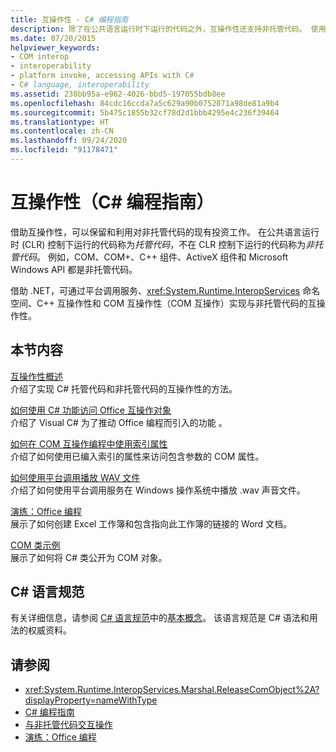 ```yaml
---
title: 互操作性 - C# 编程指南
description: 除了在公共语言运行时下运行的代码之外，互操作性还支持非托管代码。 使用这些资源来了解互操作选项。
ms.date: 07/20/2015
helpviewer_keywords:
- COM interop
- interoperability
- platform invoke, accessing APIs with C#
- C# language, interoperability
ms.assetid: 238bb95a-e962-4026-bbd5-197055bdb8ee
ms.openlocfilehash: 84cdc16ccda7a5c629a90b0752071a98de81a9b4
ms.sourcegitcommit: 5b475c1855b32cf78d2d1bbb4295e4c236f39464
ms.translationtype: HT
ms.contentlocale: zh-CN
ms.lasthandoff: 09/24/2020
ms.locfileid: "91178471"
---
```

# <a name="interoperability-c-programming-guide"></a>互操作性（C# 编程指南）

借助互操作性，可以保留和利用对非托管代码的现有投资工作。 在公共语言运行时 (CLR) 控制下运行的代码称为*托管代码*，不在 CLR 控制下运行的代码称为*非托管代码*。 例如，COM、COM+、C++ 组件、ActiveX 组件和 Microsoft Windows API 都是非托管代码。  
  
借助 .NET，可通过平台调用服务、<xref:System.Runtime.InteropServices> 命名空间、C++ 互操作性和 COM 互操作性（COM 互操作）实现与非托管代码的互操作性。  
  
## <a name="in-this-section"></a>本节内容  

 [互操作性概述](./interoperability-overview.md)  
 介绍了实现 C# 托管代码和非托管代码的互操作性的方法。  
  
 [如何使用 C# 功能访问 Office 互操作对象](./how-to-access-office-onterop-objects.md)  
 介绍了 Visual C# 为了推动 Office 编程而引入的功能 。  
  
 [如何在 COM 互操作编程中使用索引属性](./how-to-use-indexed-properties-in-com-interop-rogramming.md)  
 介绍了如何使用已编入索引的属性来访问包含参数的 COM 属性。  
  
 [如何使用平台调用播放 WAV 文件](./how-to-use-platform-invoke-to-play-a-wave-file.md)  
 介绍了如何使用平台调用服务在 Windows 操作系统中播放 .wav 声音文件。  
  
 [演练：Office 编程](./walkthrough-office-programming.md)  
 展示了如何创建 Excel 工作簿和包含指向此工作簿的链接的 Word 文档。  
  
 [COM 类示例](./example-com-class.md)  
 展示了如何将 C# 类公开为 COM 对象。  
  
## <a name="c-language-specification"></a>C# 语言规范  

有关详细信息，请参阅 [C# 语言规范](/dotnet/csharp/language-reference/language-specification/introduction)中的[基本概念](~/_csharplang/spec/unsafe-code.md)。 该语言规范是 C# 语法和用法的权威资料。
  
## <a name="see-also"></a>请参阅

- <xref:System.Runtime.InteropServices.Marshal.ReleaseComObject%2A?displayProperty=nameWithType>
- [C# 编程指南](../index.md)
- [与非托管代码交互操作](../../../framework/interop/index.md)
- [演练：Office 编程](./walkthrough-office-programming.md)
